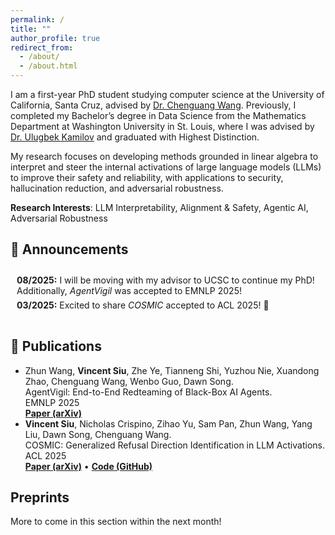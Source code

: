 ```yaml
---
permalink: /
title: ""
author_profile: true
redirect_from: 
  - /about/
  - /about.html
---
```


I am a first-year PhD student studying computer science at the University of California, Santa Cruz, advised by <a href="https://cgraywang.github.io/">Dr. Chenguang Wang</a>. Previously, I completed my Bachelor’s degree in Data Science from the Mathematics Department at Washington University in St. Louis, where I was advised by <a href="https://ukmlv.github.io/">Dr. Ulugbek Kamilov</a> and graduated with Highest Distinction.   

My research focuses on developing methods grounded in linear algebra to interpret and steer the internal activations of large language models (LLMs) to improve their safety and reliability, with applications to security, hallucination reduction, and adversarial robustness. 

**Research Interests**: LLM Interpretability, Alignment & Safety, Agentic AI, Adversarial Robustness


## 📢 Announcements

<div class="announcements">
  <ul>
    <li><strong>08/2025:</strong> I will be moving with my advisor to UCSC to continue my PhD! Additionally, <i>AgentVigil</i> was accepted to EMNLP 2025!</li>
    <li><strong>03/2025:</strong> Excited to share <i>COSMIC</i> accepted to ACL 2025! 🎉</li>
  </ul>
</div>

<style>
.announcements ul {
  list-style-type: none;
  padding-left: 0;
  margin: 0;
}
.announcements li {
  margin-bottom: 6px;
}
.announcements {
  max-height: 150px;   /* Adjust height limit before scrolling */
  overflow-y: auto;
  padding: 10px;
  border-radius: 8px;
  background: transparent;  /* transparent for light/dark theme */
  border: none;             /* remove hard-coded border */
}
</style>

## 📄 Publications

<ul>
  <li>
    Zhun Wang, <strong>Vincent Siu</strong>, Zhe Ye, Tianneng Shi, Yuzhou Nie, Xuandong Zhao, Chenguang Wang, Wenbo Guo, Dawn Song.<br/>
    AgentVigil: End-to-End Redteaming of Black-Box AI Agents.<br/>
    EMNLP 2025<br/>
    <a href="https://arxiv.org/abs/2505.05849"><strong>Paper (arXiv)</strong></a>
  </li>

  <li>
    <strong>Vincent Siu</strong>, Nicholas Crispino, Zihao Yu, Sam Pan, Zhun Wang, Yang Liu, Dawn Song, Chenguang Wang.<br/>
    COSMIC: Generalized Refusal Direction Identification in LLM Activations.<br/>
    ACL 2025<br/>
    <a href="https://arxiv.org/abs/2506.00085"><strong>Paper (arXiv)</strong></a> • 
    <a href="https://github.com/wang-research-lab/COSMIC"><strong>Code (GitHub)</strong></a>
  </li>
</ul>


## Preprints

More to come in this section within the next month!